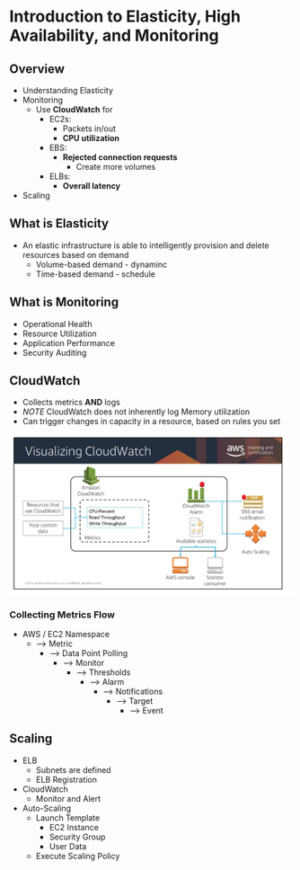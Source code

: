# Introduction to Elasticity, High Availability, and Monitoring

## Overview
* Understanding Elasticity
* Monitoring
    * Use __CloudWatch__ for 
        * EC2s:
            * Packets in/out
            * __CPU utilization__
        * EBS:
            * __Rejected connection requests__
                * Create more volumes
        * ELBs:    
            * __Overall latency__
* Scaling

## What is Elasticity
* An elastic infrastructure is able to intelligently provision and delete resources based on demand
    * Volume-based demand - dynaminc
    * Time-based demand - schedule

## What is Monitoring
* Operational Health
* Resource Utilization
* Application Performance
* Security Auditing

## CloudWatch
* Collects metrics __AND__ logs 
* *NOTE* CloudWatch does not inherently log Memory utilization
* Can trigger changes in capacity in a resource, based on rules you set

![](cloud-watch.PNG)

### Collecting Metrics Flow  
* AWS / EC2 Namespace
    * --> Metric
        * --> Data Point Polling
            * --> Monitor
                * --> Thresholds
                    * --> Alarm
                        * --> Notifications
                            * --> Target
                                * --> Event

## Scaling
* ELB
    * Subnets are defined
    * ELB Registration
* CloudWatch
    * Monitor and Alert
* Auto-Scaling
    * Launch Template
        * EC2 Instance
        * Security Group
        * User Data
    * Execute Scaling Policy
